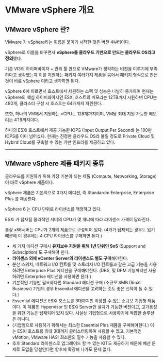 # VMware vSphere 개요

## VMware vSphere 란?

VMware 가 vSphere라는 이름을 붙이기 시작한 것은 버전 4부터이다.

vSphere로 이름을 바꾸면서 **vSphere를 클라우드 기반으로 만드는 클라우드 OS라고 정의**했다.

기존 VI3의 하이퍼바이저 + 관리 툴 만으로 VMware가 생각하는 비전을 이루기에 부족하다고 생각했는지 이를 지원하는 패키지 여러가지 제품을 묶어서 패키지 형식으로 만든 것이 바로 vSphere 이라고 생각하면 된다.

vSphere 6에 이르면서 호스트에서 지원하는 스펙 및 성능은 나날히 증가하여 현재는 vSphere의 핵심 하이퍼바이저인 ESXi 호스트의 메모리는 12TB까지 지원하며 CPU는 480개, 클러스터 구성 시 호스트는 64개까지 지원한다.

또한, 하나의 VM에서 지원하는 vCPU는 128개까지이며, VM당 최대 지원 가능한 메모리는 4TB까지이다.

하나의 ESXi 호스트에서 제공 가능한 IOPS (Input Output Per Second) 는 100만 IOPS를 이미 넘어섰다. 현재는 진정한 클라우드 OS라 불릴 정도로 Private Cloud 및 Hybird Cloud를 구축할 수 있는 기반 인프라를 제공하고 있다.

---

## VMware vSphere 제품 패키지 종류

클라우드를 지원하기 위해 가장 기본이 되는 제품 (Compute, Networking, Storage) 이 바로 vSphere 제품이다.

vSphere 제품은 기본적으로 3가지 에디션, 즉 Standardm Enterprise, Enterprise Plus 를 제공한다.

vSphere 6 는 CPU 단위로 라이센스를 책정하고 있다.

ESXi 가 탑재될 물리적인 서버의 CPU가 몇 개냐에 따라 라이센스 가격이 달라진다.

통상 x86서버는 CPU가 2개의 제품으로 구성되어 있다. (4개가 탑재되는 경우도 있기 때문에 이 경우에는 4 CPU 라이센스를 구매하면 된다.)

- 세 가지 에디션 구매시 **유지보수 지원을 위해 1년 단위인 SnS** (Support and Subsciption) 도 구매해야 한다.
- **라이센스 외에 vCenter Server의 라이센스도 별도 구매**해야한다.
- 분산 스위치, 네트워크 I/O 컨트롤 및 스토리지 I/O 컨트롤과 같은 고급 기능을 사용하려면 Enterprise Plus 에디션을 구매해야한다. (DRS, 및 DPM 기능까지만 사용하려면 Enterprise 에디션을 사용하면 된다.)
- 기본적인 기능만 필요하다면 Standard 에디션 구매 (소규모 SMB (Small Business) 기업의 경우 Essenital 에디션을 고려하는 것도 좋은 선택이 될 수 있다.)
- Essential 에디션은 ESXi 호스트를 3대까지만 확장할 수 있는 소규모 기업형 제품이다. 이 제품은 Hypervisor 인 ESXi Server만 설치가 가능한 버전이고, 고가용성을 위한 기능은 탑재되어 있지 않다. 사실상 기업형으로 사용하기에 적합한 솔루션은 아니다.
- (기업형으로 사용하기 위해서는 최소한 Essential Plus 제품을 구매해야한다.) 이는 ESXi 호스트를 최대 3대까지 클러스터링하여 사용할 수 있고, 기본적인 vMotion, VMware HA의 최소한의 필수 기능을 사용할 수 있다.
- 추후 Standard 라이센스로 업그레이드 할 수 있는 KIT도 제공하기 때문에 예산 문제로 도입을 망설인다면 향후에 확장해 나가도 문제 없다.

---
